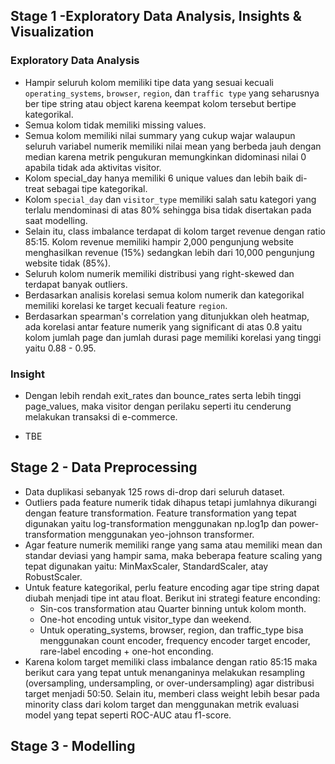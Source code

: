 
## Stage 1 -Exploratory Data Analysis, Insights & Visualization

### Exploratory Data Analysis

* Hampir seluruh kolom memiliki tipe data yang sesuai kecuali `operating_systems`, `browser`, `region`, 
dan `traffic type` yang seharusnya ber tipe string atau object karena keempat kolom tersebut bertipe kategorikal.
* Semua kolom tidak memiliki missing values.
* Semua kolom memiliki nilai summary yang cukup wajar walaupun seluruh variabel numerik memiliki nilai mean yang berbeda jauh dengan median karena metrik pengukuran memungkinkan didominasi nilai 0 apabila tidak ada aktivitas visitor.
* Kolom special_day hanya memiliki 6 unique values dan lebih baik di-treat sebagai tipe kategorikal.
* Kolom `special_day` dan `visitor_type` memiliki salah satu kategori yang terlalu mendominasi di atas 80% sehingga bisa tidak disertakan pada saat modelling.
* Selain itu, class imbalance terdapat di kolom target revenue dengan ratio 85:15. Kolom revenue memiliki hampir 2,000 pengunjung website menghasilkan revenue (15%) sedangkan lebih dari 10,000 pengunjung website tidak (85%).
* Seluruh kolom numerik memiliki distribusi yang right-skewed dan terdapat banyak outliers.
* Berdasarkan analisis korelasi semua kolom numerik dan kategorikal memiliki korelasi ke target kecuali feature `region`.
* Berdasarkan spearman's correlation yang ditunjukkan oleh heatmap, ada korelasi antar feature numerik yang significant di atas 0.8 yaitu kolom jumlah page dan jumlah durasi page memiliki korelasi yang tinggi yaitu 0.88 - 0.95.

### Insight
* Dengan lebih rendah exit_rates dan bounce_rates serta lebih tinggi page_values, maka visitor dengan perilaku seperti itu cenderung melakukan transaksi di e-commerce.

* TBE

## Stage 2 - Data Preprocessing
* Data duplikasi sebanyak 125 rows di-drop dari seluruh dataset.
* Outliers pada feature numerik tidak dihapus tetapi jumlahnya dikurangi dengan feature transformation. Feature transformation yang tepat digunakan yaitu
log-transformation menggunakan np.log1p dan power-transformation menggunakan yeo-johnson transformer.
* Agar feature numerik memiliki range yang sama atau memiliki mean dan standar deviasi yang hampir sama, maka beberapa feature scaling yang tepat digunakan yaitu:
MinMaxScaler, StandardScaler, atay RobustScaler.
* Untuk feature kategorikal, perlu feature encoding agar tipe string dapat diubah menjadi tipe int atau float. Berikut ini strategi feature enconding:
  * Sin-cos transformation atau Quarter binning untuk kolom month.
  * One-hot encoding untuk visitor_type dan weekend.
  * Untuk operating_systems, browser, region, dan traffic_type bisa menggunakan count encoder, frequency encoder target encoder, rare-label encoding + one-hot enconding.
* Karena kolom target memiliki class imbalance dengan ratio 85:15 maka berikut cara yang tepat untuk menanganinya melakukan resampling (oversampling, undersampling, or over-undersampling) agar distribusi target menjadi 50:50. Selain itu, memberi class weight lebih besar pada minority class dari kolom target dan menggunakan metrik evaluasi model yang tepat seperti ROC-AUC atau f1-score.

## Stage 3 - Modelling



